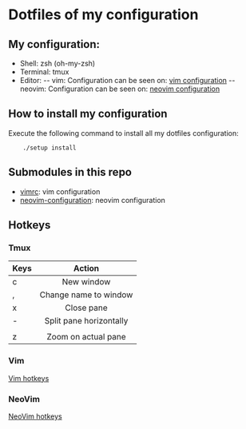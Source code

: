 # Dotfiles of my configuration

## My configuration:
-  Shell: zsh (oh-my-zsh)
-  Terminal: tmux
-  Editor:
-- vim: Configuration can be seen on: [vim configuration](https://github.com/jesusci/vimrc)
-- neovim: Configuration can be seen on: [neovim configuration](https://github.com/jesusci/neovim-configuration)

## How to install my configuration
Execute the following command to install all my dotfiles configuration:

```
    ./setup install
```

## Submodules in this repo
- [vimrc](https://github.com/jesusci/vimrc): vim configuration
- [neovim-configuration](https://github.com/jesusci/neovim-configuration): neovim configuration

## Hotkeys
### Tmux
| Keys              | Action |
| :---------------- | :------: |
| <prefix> c        | New window  |
| <prefix> ,        | Change name to window |
| <prefix> x        | Close pane |
| <prefix> -        | Split pane horizontally |
| <prefix> |        | Split pane vertically |
| <prefix> z        | Zoom on actual pane |

### Vim
[Vim hotkeys](https://github.com/jesusci/vimrc)

### NeoVim
[NeoVim hotkeys](https://github.com/jesusci/neovim-configuration)
